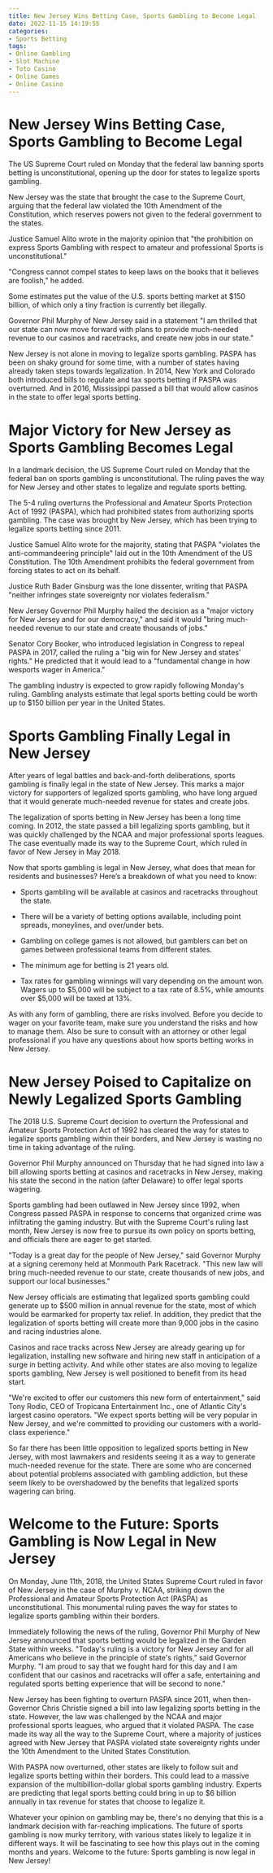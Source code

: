 ```yaml
---
title: New Jersey Wins Betting Case, Sports Gambling to Become Legal
date: 2022-11-15 14:19:55
categories:
- Sports Betting
tags:
- Online Gambling
- Slot Machine
- Toto Casino
- Online Games
- Online Casino
---
```



#  New Jersey Wins Betting Case, Sports Gambling to Become Legal

The US Supreme Court ruled on Monday that the federal law banning sports betting is unconstitutional, opening up the door for states to legalize sports gambling.

New Jersey was the state that brought the case to the Supreme Court, arguing that the federal law violated the 10th Amendment of the Constitution, which reserves powers not given to the federal government to the states.

Justice Samuel Alito wrote in the majority opinion that "the prohibition on express Sports Gambling with respect to amateur and professional Sports is unconstitutional."

"Congress cannot compel states to keep laws on the books that it believes are foolish," he added.

Some estimates put the value of the U.S. sports betting market at $150 billion, of which only a tiny fraction is currently bet illegally.

Governor Phil Murphy of New Jersey said in a statement "I am thrilled that our state can now move forward with plans to provide much-needed revenue to our casinos and racetracks, and create new jobs in our state."

New Jersey is not alone in moving to legalize sports gambling. PASPA has been on shaky ground for some time, with a number of states having already taken steps towards legalization. In 2014, New York and Colorado both introduced bills to regulate and tax sports betting if PASPA was overturned. And in 2016, Mississippi passed a bill that would allow casinos in the state to offer legal sports betting.

#  Major Victory for New Jersey as Sports Gambling Becomes Legal

In a landmark decision, the US Supreme Court ruled on Monday that the federal ban on sports gambling is unconstitutional. The ruling paves the way for New Jersey and other states to legalize and regulate sports betting.

The 5-4 ruling overturns the Professional and Amateur Sports Protection Act of 1992 (PASPA), which had prohibited states from authorizing sports gambling. The case was brought by New Jersey, which has been trying to legalize sports betting since 2011.

Justice Samuel Alito wrote for the majority, stating that PASPA "violates the anti-commandeering principle" laid out in the 10th Amendment of the US Constitution. The 10th Amendment prohibits the federal government from forcing states to act on its behalf.

Justice Ruth Bader Ginsburg was the lone dissenter, writing that PASPA "neither infringes state sovereignty nor violates federalism."

New Jersey Governor Phil Murphy hailed the decision as a "major victory for New Jersey and for our democracy," and said it would "bring much-needed revenue to our state and create thousands of jobs."

Senator Cory Booker, who introduced legislation in Congress to repeal PASPA in 2017, called the ruling a "big win for New Jersey and states’ rights." He predicted that it would lead to a "fundamental change in how wesports wager in America."

The gambling industry is expected to grow rapidly following Monday's ruling. Gambling analysts estimate that legal sports betting could be worth up to $150 billion per year in the United States.

#  Sports Gambling Finally Legal in New Jersey

After years of legal battles and back-and-forth deliberations, sports gambling is finally legal in the state of New Jersey. This marks a major victory for supporters of legalized sports gambling, who have long argued that it would generate much-needed revenue for states and create jobs.

The legalization of sports betting in New Jersey has been a long time coming. In 2012, the state passed a bill legalizing sports gambling, but it was quickly challenged by the NCAA and major professional sports leagues. The case eventually made its way to the Supreme Court, which ruled in favor of New Jersey in May 2018.

Now that sports gambling is legal in New Jersey, what does that mean for residents and businesses? Here’s a breakdown of what you need to know:

- Sports gambling will be available at casinos and racetracks throughout the state.

- There will be a variety of betting options available, including point spreads, moneylines, and over/under bets.

- Gambling on college games is not allowed, but gamblers can bet on games between professional teams from different states.

- The minimum age for betting is 21 years old.

- Tax rates for gambling winnings will vary depending on the amount won. Wagers up to $5,000 will be subject to a tax rate of 8.5%, while amounts over $5,000 will be taxed at 13%.

As with any form of gambling, there are risks involved. Before you decide to wager on your favorite team, make sure you understand the risks and how to manage them. Also be sure to consult with an attorney or other legal professional if you have any questions about how sports betting works in New Jersey.

#  New Jersey Poised to Capitalize on Newly Legalized Sports Gambling

The 2018 U.S. Supreme Court decision to overturn the Professional and Amateur Sports Protection Act of 1992 has cleared the way for states to legalize sports gambling within their borders, and New Jersey is wasting no time in taking advantage of the ruling.

Governor Phil Murphy announced on Thursday that he had signed into law a bill allowing sports betting at casinos and racetracks in New Jersey, making his state the second in the nation (after Delaware) to offer legal sports wagering.

Sports gambling had been outlawed in New Jersey since 1992, when Congress passed PASPA in response to concerns that organized crime was infiltrating the gaming industry. But with the Supreme Court's ruling last month, New Jersey is now free to pursue its own policy on sports betting, and officials there are eager to get started.

"Today is a great day for the people of New Jersey," said Governor Murphy at a signing ceremony held at Monmouth Park Racetrack. "This new law will bring much-needed revenue to our state, create thousands of new jobs, and support our local businesses."

New Jersey officials are estimating that legalized sports gambling could generate up to $500 million in annual revenue for the state, most of which would be earmarked for property tax relief. In addition, they predict that the legalization of sports betting will create more than 9,000 jobs in the casino and racing industries alone.

Casinos and race tracks across New Jersey are already gearing up for legalization, installing new software and hiring new staff in anticipation of a surge in betting activity. And while other states are also moving to legalize sports gambling, New Jersey is well positioned to benefit from its head start.

"We're excited to offer our customers this new form of entertainment," said Tony Rodio, CEO of Tropicana Entertainment Inc., one of Atlantic City's largest casino operators. "We expect sports betting will be very popular in New Jersey, and we're committed to providing our customers with a world-class experience."

So far there has been little opposition to legalized sports betting in New Jersey, with most lawmakers and residents seeing it as a way to generate much-needed revenue for the state. There are some who are concerned about potential problems associated with gambling addiction, but these seem likely to be overshadowed by the benefits that legalized sports wagering can bring.

#  Welcome to the Future: Sports Gambling is Now Legal in New Jersey

On Monday, June 11th, 2018, the United States Supreme Court ruled in favor of New Jersey in the case of Murphy v. NCAA, striking down the Professional and Amateur Sports Protection Act (PASPA) as unconstitutional. This monumental ruling paves the way for states to legalize sports gambling within their borders.

Immediately following the news of the ruling, Governor Phil Murphy of New Jersey announced that sports betting would be legalized in the Garden State within weeks. "Today's ruling is a victory for New Jersey and for all Americans who believe in the principle of state's rights," said Governor Murphy. "I am proud to say that we fought hard for this day and I am confident that our casinos and racetracks will offer a safe, entertaining and regulated sports betting experience that will be second to none."

New Jersey has been fighting to overturn PASPA since 2011, when then-Governor Chris Christie signed a bill into law legalizing sports betting in the state. However, the law was challenged by the NCAA and major professional sports leagues, who argued that it violated PASPA. The case made its way all the way to the Supreme Court, where a majority of justices agreed with New Jersey that PASPA violated state sovereignty rights under the 10th Amendment to the United States Constitution.

With PASPA now overturned, other states are likely to follow suit and legalize sports betting within their borders. This could lead to a massive expansion of the multibillion-dollar global sports gambling industry. Experts are predicting that legal sports betting could bring in up to $6 billion annually in tax revenue for states that choose to legalize it.

Whatever your opinion on gambling may be, there's no denying that this is a landmark decision with far-reaching implications. The future of sports gambling is now murky territory, with various states likely to legalize it in different ways. It will be fascinating to see how this plays out in the coming months and years. Welcome to the future: Sports gambling is now legal in New Jersey!